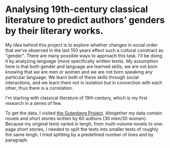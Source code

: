 # Analysing 19th-century classical literature to predict authors’ genders by their literary works.

My idea behind this project is to explore whether changes in social order that we've observed in the last 150 years effect such a cultural constract as "gender". There are many possible ways to approach this task. I'll be doing it by analyzing language (more specifically written texts). My assumption here is that both gender and language are learned skills, we are not born knowing that we are men or women and we are not born speaking any particular language. We learn both of these skills through social interactions, and we learn them not in isolation but in connection with each other, thus there is a correlation.  

I'm starting with classical literature of 19th century, which is my first research in a series of few.

To get the data, I visited [the Gutenberg Project](http://www.gutenberg.org/wiki/Main_Page). Altogether my data contain novels and short stories written by 60 authors (30 men/30 women). Because my original texts varied in lengh, from multi-volume novels to one-page short stories, I needed to split the texts into smaller texts of roughly the same lengh. I tried splitting by a predefined number of lines and by paragraph.   
